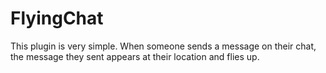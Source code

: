 # FlyingChat

This plugin is very simple. When someone sends a message on their chat, the message they sent appears at their location
and flies up.